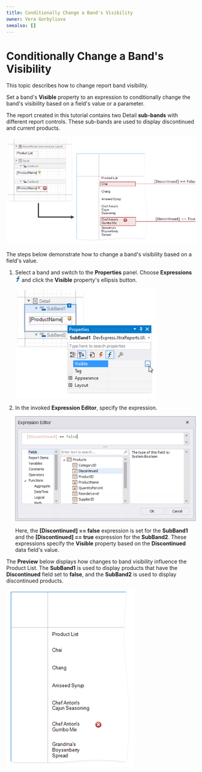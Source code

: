```yaml
---
title: Conditionally Change a Band's Visibility
owner: Vera Gorbyliova
seealso: []
---
```

# Conditionally Change a Band's Visibility

This topic describes how to change report band visibility.

Set a band's **Visible** property to an expression to conditionally change the band's visibility based on a field's value or a parameter.

The report created in this tutorial contains two Detail **sub-bands** with different report controls. These sub-bands are used to display discontinued and current products.   

![1](../../../../../images/conditionally-change-a-bands-visibility.png)

The steps below demonstrate how to change a band's visibility based on a field's value.

1. Select a band and switch to the **Properties** panel. Choose **Expressions** ![](../../../../../images/conditionally-change-a-bands-visibility-expression-button.png) and click the **Visible** property's ellipsis button.

	![](../../../../../images/conditionally-change-a-bands-visibility-visible-button.png)

2. In the invoked **Expression Editor**, specify the expression.

	![4](../../../../../images/conditionally-change-a-bands-visibility-first-expression.png)


	Here, the **[Discontinued] == false** expression is set for the **SubBand1** and the **[Discontinued] == true** expression for the **SubBand2**. These expressions specify the **Visible** property based on the **Discontinued** data field's value. 

The **Preview** below displays how changes to band visibility influence the Product List. The **SubBand1** is used to display products that have the **Discontinued** field set to **false**, and the **SubBand2** is used to display discontinued products.

![](../../../../../images/conditionally-change-a-bands-visibility-result.png)

